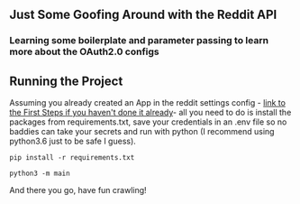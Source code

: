 ## Just Some Goofing Around with the Reddit API

### Learning some boilerplate and parameter passing to learn more about the OAuth2.0 configs 


## Running the Project 

Assuming you already created an App in the reddit settings config - [link to the First Steps if you haven't done it already](https://github.com/reddit-archive/reddit/wiki/OAuth2-Quick-Start-Example#first-steps)- all you need to do is install the packages from requirements.txt, save your credentials in an .env file so no baddies can take your secrets and run with python (I recommend using python3.6 just to be safe I guess).

 ```pip install -r requirements.txt```
 
 ```python3 -m main```

And there you go, have fun crawling!